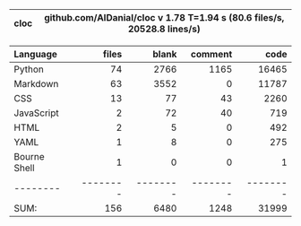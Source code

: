 cloc|github.com/AlDanial/cloc v 1.78  T=1.94 s (80.6 files/s, 20528.8 lines/s)
--- | ---

Language|files|blank|comment|code
:-------|-------:|-------:|-------:|-------:
Python|74|2766|1165|16465
Markdown|63|3552|0|11787
CSS|13|77|43|2260
JavaScript|2|72|40|719
HTML|2|5|0|492
YAML|1|8|0|275
Bourne Shell|1|0|0|1
--------|--------|--------|--------|--------
SUM:|156|6480|1248|31999
